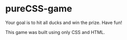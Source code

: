 # pureCSS-game
Your goal is to hit all ducks and win the prize. Have fun!

This game was built using only CSS and HTML. 
